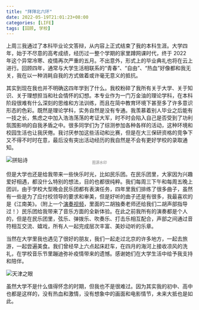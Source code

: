 ```yaml
---
title: "拜拜北六环"
date: 2022-05-19T21:01:23+08:00
categories: [LIFE]
tags: [回顾, 学校]
---
```


上周三我通过了本科毕业论文答辩，从内容上正式结束了我的本科生涯。大学四年，始于不尽意的高考成绩，经历过一整个学期的家里蹲网课时代，终于 2022 年这个异常冷寒、疫情再次严重的五月。不出意外，形式上的毕业典礼也将在云上进行。回顾四年，通常与大学生活相联系的“青春”、“自由”、“热血”好像都和我无关，我在以一种消耗自我的方式做着或许毫无意义的抵抗。

其实到现在我也并不明确这四年学到了什么。我校粉碎了我所有关于大学、关于知识、关于理想担当和社会情怀的幻想。本专业作为一门万金油的理论学科，在本科阶段很难有什么深刻的思维和方法训练，而且在简中教育环境下甚至多了许多意识形态的色彩。既然是理论学科，实务自然是没有专通。我羡慕着别人毕业之后能有一技之长，焦虑之中加入浩浩荡荡的考证大军，时不时会陷入自己是否受到了功利氛围影响的自我矛盾之中。很多同学们为了综测参加各种各样的活动，这种环境和校园生活也让我厌倦。我讨厌参加这些活动和比赛，但是在大三保研资格的竞争下又不得不时时在意，最后没有突出活动经历的我自然是不会有更好学校的录取通知。

![拼贴诗](https://s2.loli.net/2022/05/19/XmeltANg7s5ryvI.jpg)

<center style="font-size:10px;margin-top:-25px;color:gray">图源水印</center>

但是大学也还是给我带来一些快乐时光，比如民乐团。在民乐团里，大家因为兴趣爱好相遇，都没什么特别的想法，目的也都很纯粹。我们每周三下午和每周五晚上团训，由于学校大型晚会民乐团都有表演任务，四年里我们排练了很多曲子，虽然有一些是为了应付校领导的要求和审美，但是好听的曲子还是有很多，我最喜欢的是《江南美》。（附上一个[演奏视频](https://haokan.baidu.com/v?pd=wisenatural&vid=3852832637266996860)，里面的二胡独奏老师还给我们二胡声部指导过！）民乐团给我带来了音乐方面的全新体验。在此之前我所有的演奏都是个人的，但是在民乐团里，弦乐、弹拨乐、吹奏乐、打击乐相互配合，声部之间通过音符相互交流、嬉戏，所有人一起完成层次丰富、美妙动听的乐章。

当然在大学里我也遇见了很好的朋友，我们一起走过北京的许多地方，一起去旅游，一起尝遍美食。我们曾经早上六点起床赶车，在四月的海河上接收凉风的洗礼，在学校音乐节里蹦迪弥补疫情带来的遗憾。感谢她们在大学生活中给予我支持和陪伴。

![天津之眼](https://s2.loli.net/2022/05/19/hHt94LxX7pWiOUN.jpg "天津之眼，即使排了两个多小时没上成也很开心")

虽然大学不是什么值得怀念的时期，但我也不是很难过。因为其实我的初中、高中也都是这样的，没有热血和激情，没有想象中的画面和电影情节，未来大抵也是如此。
